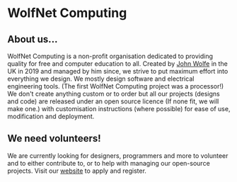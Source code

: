 # WolfNet Computing  
## About us...  
WolfNet Computing is a non-profit organisation dedicated to providing quality for free and computer education to all. Created by [John Wolfe](https://github.com/DarkestSoul1992) in the UK in 2019 and managed by him since, we strive to put maximum effort into everything we design. We mostly design software and electrical engineering tools. (The first WolfNet Computing project was a processor!) We don't create anything custom or to order but all our projects (designs and code) are released under an open source licence (If none fit, we will make one.) with customisation instructions (where possible) for ease of use, modification and deployment.
## We need volunteers!  
We are currently looking for designers, programmers and more to volunteer and to either contribute to, or to help with managing our open-source projects. Visit our [website](https://wolfnet-computing.com) to apply and register.
